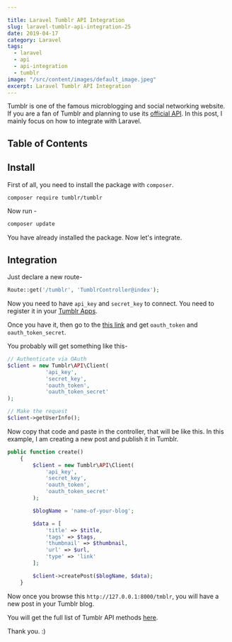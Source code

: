 ```yaml
---

title: Laravel Tumblr API Integration
slug: laravel-tumblr-api-integration-25
date: 2019-04-17
category: Laravel
tags:
  - laravel
  - api
  - api-integration
  - tumblr
image: "/src/content/images/default_image.jpeg"
excerpt: Laravel Tumblr API Integration
---
```


Tumblr is one of the famous microblogging and social networking website. If you are a fan of Tumblr and planning to use its [official API](https://github.com/tumblr/tumblr.php). In this post, I mainly focus on how to integrate with Laravel.

## Table of Contents

## Install
First of all, you need to install the package with `composer`.
```sh
composer require tumblr/tumblr
```

Now run -

```sh
composer update
```

You have already installed the package. Now let's integrate.


## Integration
Just declare a new route-
```php
Route::get('/tumblr', 'TumblrController@index');
```

Now you need to have `api_key` and `secret_key` to connect. You need to register it in your [Tumblr Apps](https://www.tumblr.com/oauth/register).

Once you have it, then go to the [this link](https://api.tumblr.com/console/calls/user/info) and get `oauth_token` and `oauth_token_secret`.

You probably will get something like this-

```php
// Authenticate via OAuth
$client = new Tumblr\API\Client(
            'api_key',
            'secret_key',
            'oauth_token',
            'oauth_token_secret'
);

// Make the request
$client->getUserInfo();
```

Now copy that code and paste in the controller, that will be like this. In this example, I am creating a new post and publish it in Tumblr.

```php
public function create()
    {
        $client = new Tumblr\API\Client(
            'api_key',
            'secret_key',
            'oauth_token',
            'oauth_token_secret'
        );

        $blogName = 'name-of-your-blog';

        $data = [
            'title' => $title,
            'tags' => $tags,
            'thumbnail' => $thumbnail,
            'url' => $url,
            'type' => 'link'
        ];

        $client->createPost($blogName, $data);
    }
```

Now once you browse this `http://127.0.0.1:8000/tmblr`, you will have a new post in your Tumblr blog.

You will get the full list of Tumblr API  methods [here](https://www.tumblr.com/docs/en/api/v2).

Thank you. :)